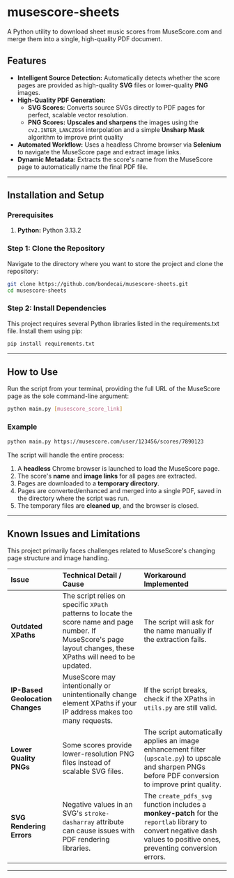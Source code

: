 # musescore-sheets

A Python utility to download sheet music scores from MuseScore.com and merge them into a single, high-quality PDF document.

## Features

  * **Intelligent Source Detection:** Automatically detects whether the score pages are provided as high-quality **SVG** files or lower-quality **PNG** images.
  * **High-Quality PDF Generation:**
      * **SVG Scores:** Converts source SVGs directly to PDF pages for perfect, scalable vector resolution.
      * **PNG Scores:** **Upscales and sharpens** the images using the `cv2.INTER_LANCZOS4` interpolation and a simple **Unsharp Mask** algorithm to improve print quality
  * **Automated Workflow:** Uses a headless Chrome browser via **Selenium** to navigate the MuseScore page and extract image links.
  * **Dynamic Metadata:** Extracts the score's name from the MuseScore page to automatically name the final PDF file.

-----

## Installation and Setup

### Prerequisites

1.  **Python:** Python 3.13.2

### Step 1: Clone the Repository

Navigate to the directory where you want to store the project and clone the repository:

```bash
git clone https://github.com/bondecai/musescore-sheets.git
cd musescore-sheets
```

### Step 2: Install Dependencies

This project requires several Python libraries listed in the requirements.txt file. Install them using pip:

```bash
pip install requirements.txt
```

-----

## How to Use

Run the script from your terminal, providing the full URL of the MuseScore page as the sole command-line argument:

```bash
python main.py [musescore_score_link]
```

### Example

```bash
python main.py https://musescore.com/user/123456/scores/7890123
```

The script will handle the entire process:

1.  A **headless** Chrome browser is launched to load the MuseScore page.
2.  The score's **name** and **image links** for all pages are extracted.
3.  Pages are downloaded to a **temporary directory**.
4.  Pages are converted/enhanced and merged into a single PDF, saved in the directory where the script was run.
5.  The temporary files are **cleaned up**, and the browser is closed.

-----

## Known Issues and Limitations

This project primarily faces challenges related to MuseScore's changing page structure and image handling.

| Issue | Technical Detail / Cause | Workaround Implemented |
| :--- | :--- | :--- |
| **Outdated XPaths** | The script relies on specific `XPath` patterns to locate the score name and page number. If MuseScore's page layout changes, these XPaths will need to be updated. | The script will ask for the name manually if the extraction fails. |
| **IP-Based Geolocation Changes** | MuseScore may intentionally or unintentionally change element XPaths if your IP address makes too many requests. | If the script breaks, check if the XPaths in `utils.py` are still valid. |
| **Lower Quality PNGs** | Some scores provide lower-resolution PNG files instead of scalable SVG files. | The script automatically applies an image enhancement filter (`upscale.py`) to upscale and sharpen PNGs before PDF conversion to improve print quality. |
| **SVG Rendering Errors** | Negative values in an SVG's `stroke-dasharray` attribute can cause issues with PDF rendering libraries. | The `create_pdfs_svg` function includes a **monkey-patch** for the `reportlab` library to convert negative dash values to positive ones, preventing conversion errors. |

-----